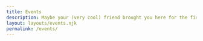 ```yaml
---
title: Events
description: Maybe your (very cool) friend brought you here for the first time. Or maybe you’ve been to every DC Design Week. Either way, we’re thrilled to have you.
layout: layouts/events.njk
permalink: /events/
---
```

